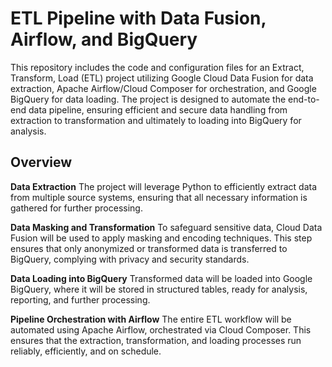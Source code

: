 # ETL Pipeline with Data Fusion, Airflow, and BigQuery


This repository includes the code and configuration files for an Extract, Transform, Load (ETL) project utilizing Google Cloud Data Fusion for data extraction, Apache Airflow/Cloud Composer for orchestration, and Google BigQuery for data loading. The project is designed to automate the end-to-end data pipeline, ensuring efficient and secure data handling from extraction to transformation and ultimately to loading into BigQuery for analysis.

## Overview

**Data Extraction** 
The project will leverage Python to efficiently extract data from multiple source systems, ensuring that all necessary information is gathered for further processing.

**Data Masking and Transformation**
To safeguard sensitive data, Cloud Data Fusion will be used to apply masking and encoding techniques. This step ensures that only anonymized or transformed data is transferred to BigQuery, complying with privacy and security standards.

**Data Loading into BigQuery**
Transformed data will be loaded into Google BigQuery, where it will be stored in structured tables, ready for analysis, reporting, and further processing.

**Pipeline Orchestration with Airflow**
The entire ETL workflow will be automated using Apache Airflow, orchestrated via Cloud Composer. This ensures that the extraction, transformation, and loading processes run reliably, efficiently, and on schedule.
